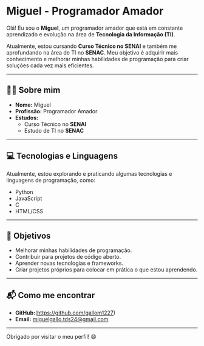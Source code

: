 # Miguel - Programador Amador

Olá! Eu sou o **Miguel**, um programador amador que está em constante aprendizado e evolução na área de **Tecnologia da Informação (TI)**.

Atualmente, estou cursando **Curso Técnico no SENAI** e também me aprofundando na área de TI no **SENAC**. Meu objetivo é adquirir mais conhecimento e melhorar minhas habilidades de programação para criar soluções cada vez mais eficientes.

---

## 🧑‍💻 Sobre mim

- **Nome:** Miguel
- **Profissão:** Programador Amador
- **Estudos:**
  - Curso Técnico no **SENAI**
  - Estudo de TI no **SENAC**

---

## 💻 Tecnologias e Linguagens

Atualmente, estou explorando e praticando algumas tecnologias e linguagens de programação, como:

- Python
- JavaScript
- C
- HTML/CSS

---

## 🎯 Objetivos

- Melhorar minhas habilidades de programação.
- Contribuir para projetos de código aberto.
- Aprender novas tecnologias e frameworks.
- Criar projetos próprios para colocar em prática o que estou aprendendo.

---

## 📬 Como me encontrar

- **GitHub:**(https://github.com/gallom1227)
- **Email:** miguelgallo.tds24@gmail.com
---

Obrigado por visitar o meu perfil! 😄
